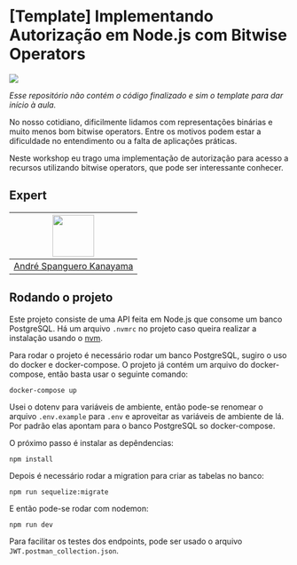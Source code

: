 # [Template] Implementando Autorização em Node.js com Bitwise Operators

<img src="https://storage.googleapis.com/golden-wind/experts-club/capa-github.svg" />

*Esse repositório não contém o código finalizado e sim o template para dar início à aula.*

No nosso cotidiano, dificilmente lidamos com representações binárias e muito menos bom bitwise operators. Entre os motivos podem estar a dificuldade no entendimento ou a falta de aplicações práticas.

Neste workshop eu trago uma implementação de autorização para acesso a recursos utilizando bitwise operators, que pode ser interessante conhecer.

## Expert

| [<img src="https://avatars.githubusercontent.com/u/711732?s=460&u=6b1039f8a921c5733d92d13b2971c55157fee005&v=4" width="75px;"/>](https://github.com/askmon) |
| :-: |
|[André Spanguero Kanayama](https://github.com/askmon)|

## Rodando o projeto

Este projeto consiste de uma API feita em Node.js que consome um banco PostgreSQL. Há um arquivo `.nvmrc` no projeto caso queira realizar a instalação usando o [nvm](https://github.com/nvm-sh/nvm).

Para rodar o projeto é necessário rodar um banco PostgreSQL, sugiro o uso do docker e docker-compose. O projeto já contém um arquivo do docker-compose, então basta usar o seguinte comando:

`docker-compose up`

Usei o dotenv para variáveis de ambiente, então pode-se renomear o arquivo `.env.example` para `.env` e aproveitar as variáveis de ambiente de lá. Por padrão elas apontam para o banco PostgreSQL so docker-compose.

O próximo passo é instalar as depêndencias:

`npm install`

Depois é necessário rodar a migration para criar as tabelas no banco:

`npm run sequelize:migrate`

E então pode-se rodar com nodemon:

`npm run dev`

Para facilitar os testes dos endpoints, pode ser usado o arquivo `JWT.postman_collection.json`.
